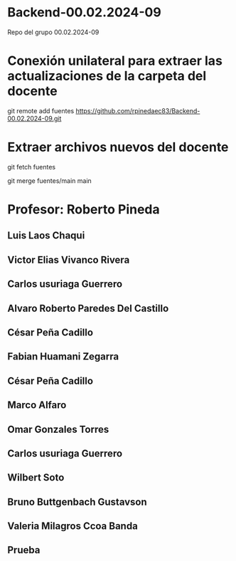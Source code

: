 # Backend-00.02.2024-09
Repo del grupo 00.02.2024-09


# Conexión unilateral para extraer las actualizaciones de la carpeta del docente

git remote add fuentes https://github.com/rpinedaec83/Backend-00.02.2024-09.git

# Extraer archivos nuevos del docente

git fetch fuentes

git merge fuentes/main main

# Profesor: Roberto Pineda
## Luis Laos Chaqui 
## Victor Elias Vivanco Rivera
## Carlos usuriaga Guerrero
## Alvaro Roberto Paredes Del Castillo
## César Peña Cadillo
## Fabian Huamani Zegarra
## César Peña Cadillo
## Marco Alfaro
## Omar Gonzales Torres
## Carlos usuriaga Guerrero
## Wilbert Soto
## Bruno Buttgenbach Gustavson
## Valeria Milagros Ccoa Banda

## Prueba